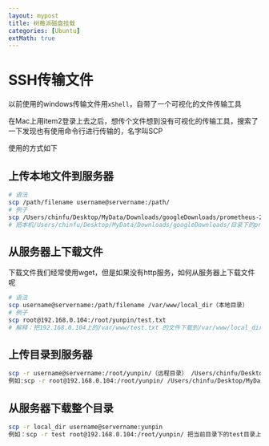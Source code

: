```yaml
---
layout: mypost
title: 树莓派磁盘挂载
categories: [Ubuntu]
extMath: true
---
```


# SSH传输文件

以前使用的windows传输文件用`xShell`，自带了一个可视化的文件传输工具

在Mac上用item2登录上去之后，想传个文件想到没有可视化的传输工具，搜索了一下发现也有使用命令行进行传输的，名字叫SCP

使用的方式如下

## 上传本地文件到服务器

```bash
# 语法
scp /path/filename username@servername:/path/
# 例子
scp /Users/chinfu/Desktop/MyData/Downloads/googleDownloads/prometheus-2.42.0.linux-arm64.tar.gz root@192.168.0.104:/root/yunpin/prometheus
# 把本机/Users/chinfu/Desktop/MyData/Downloads/googleDownloads/目录下的prometheus-2.42.0.linux-arm64.tar.gz文件上传到192.168.0.104服务器上的/root/yunpin/prometheus目录下
```

## 从服务器上下载文件

下载文件我们经常使用wget，但是如果没有http服务，如何从服务器上下载文件呢

```bash
# 语法
scp username@servername:/path/filename /var/www/local_dir（本地目录） 
# 例子
scp root@192.168.0.104:/root/yunpin/test.txt 
# 解释：把192.168.0.104上的/var/www/test.txt 的文件下载到/var/www/local_dir（本地目录）
```

## 上传目录到服务器

```bash
scp -r username@servername:/root/yunpin/（远程目录） /Users/chinfu/Desktop/MyData/（本地目录） 
例如:scp -r root@192.168.0.104:/root/yunpin/ /Users/chinfu/Desktop/MyData/
```

## 从服务器下载整个目录

```bash
scp -r local_dir username@servername:yunpin 
例如：scp -r test root@192.168.0.104:/root/yunpin/ 把当前目录下的test目录上传到服务器的/var/www/ 目录
```

